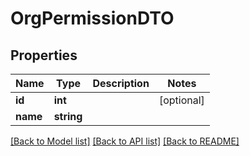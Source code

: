 # OrgPermissionDTO

## Properties
Name | Type | Description | Notes
------------ | ------------- | ------------- | -------------
**id** | **int** |  | [optional] 
**name** | **string** |  | 

[[Back to Model list]](../README.md#documentation-for-models) [[Back to API list]](../README.md#documentation-for-api-endpoints) [[Back to README]](../README.md)


